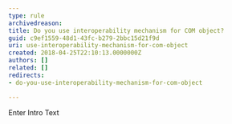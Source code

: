 ```yaml
---
type: rule
archivedreason: 
title: Do you use interoperability mechanism for COM object?
guid: c9ef1559-48d1-43fc-b279-2bbc15d21f9d
uri: use-interoperability-mechanism-for-com-object
created: 2018-04-25T22:10:13.0000000Z
authors: []
related: []
redirects:
- do-you-use-interoperability-mechanism-for-com-object

---
```



Enter Intro Text
<br><excerpt class='endintro'></excerpt><br>



